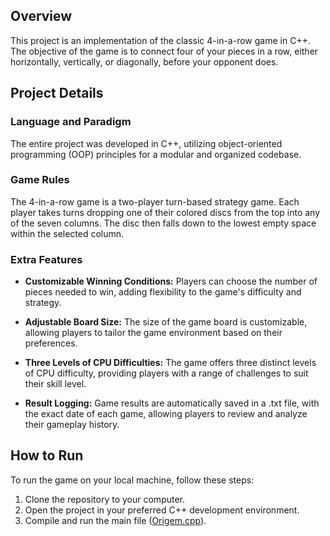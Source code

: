 ## Overview

This project is an implementation of the classic 4-in-a-row game in C++. The objective of the game is to connect four of your pieces in a row, either horizontally, vertically, or diagonally, before your opponent does.

## Project Details

### Language and Paradigm

The entire project was developed in C++, utilizing object-oriented programming (OOP) principles for a modular and organized codebase.

### Game Rules

The 4-in-a-row game is a two-player turn-based strategy game. Each player takes turns dropping one of their colored discs from the top into any of the seven columns. The disc then falls down to the lowest empty space within the selected column.

### Extra Features

- **Customizable Winning Conditions:** Players can choose the number of pieces needed to win, adding flexibility to the game's difficulty and strategy.
  
- **Adjustable Board Size:** The size of the game board is customizable, allowing players to tailor the game environment based on their preferences.
 
- **Three Levels of CPU Difficulties:** The game offers three distinct levels of CPU difficulty, providing players with a range of challenges to suit their skill level.

- **Result Logging:** Game results are automatically saved in a .txt file, with the exact date of each game, allowing players to review and analyze their gameplay history.

## How to Run

To run the game on your local machine, follow these steps:

1. Clone the repository to your computer.
2. Open the project in your preferred C++ development environment.
3. Compile and run the main file ([Origem.cpp](Project_w_classes/Origem.cpp)).

